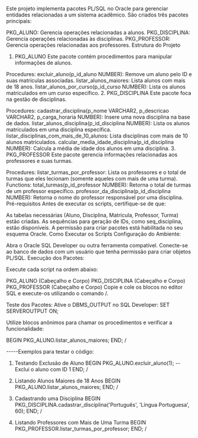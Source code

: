 Este projeto implementa pacotes PL/SQL no Oracle para gerenciar entidades relacionadas a um sistema acadêmico. São criados três pacotes principais:

PKG_ALUNO: Gerencia operações relacionadas a alunos.
PKG_DISCIPLINA: Gerencia operações relacionadas às disciplinas.
PKG_PROFESSOR: Gerencia operações relacionadas aos professores.
Estrutura do Projeto
1. PKG_ALUNO
Este pacote contém procedimentos para manipular informações de alunos.

Procedures:
excluir_aluno(p_id_aluno NUMBER): Remove um aluno pelo ID e suas matrículas associadas.
listar_alunos_maiores: Lista alunos com mais de 18 anos.
listar_alunos_por_curso(p_id_curso NUMBER): Lista os alunos matriculados em um curso específico.
2. PKG_DISCIPLINA
Este pacote foca na gestão de disciplinas.

Procedures:
cadastrar_disciplina(p_nome VARCHAR2, p_descricao VARCHAR2, p_carga_horaria NUMBER): Insere uma nova disciplina na base de dados.
listar_alunos_disciplina(p_id_disciplina NUMBER): Lista os alunos matriculados em uma disciplina específica.
listar_disciplinas_com_mais_de_10_alunos: Lista disciplinas com mais de 10 alunos matriculados.
calcular_media_idade_disciplina(p_id_disciplina NUMBER): Calcula a média de idade dos alunos em uma disciplina.
3. PKG_PROFESSOR
Este pacote gerencia informações relacionadas aos professores e suas turmas.

Procedures:
listar_turmas_por_professor: Lista os professores e o total de turmas que eles lecionam (somente aqueles com mais de uma turma).
Functions:
total_turmas(p_id_professor NUMBER): Retorna o total de turmas de um professor específico.
professor_da_disciplina(p_id_disciplina NUMBER): Retorna o nome do professor responsável por uma disciplina.
Pré-requisitos
Antes de executar os scripts, certifique-se de que:

As tabelas necessárias (Aluno, Disciplina, Matricula, Professor, Turma) estão criadas.
As sequências para geração de IDs, como seq_disciplina, estão disponíveis.
A permissão para criar pacotes está habilitada no seu esquema Oracle.
Como Executar os Scripts
Configuração do Ambiente:

Abra o Oracle SQL Developer ou outra ferramenta compatível.
Conecte-se ao banco de dados com um usuário que tenha permissão para criar objetos PL/SQL.
Execução dos Pacotes:

Execute cada script na ordem abaixo:

PKG_ALUNO (Cabeçalho e Corpo)
PKG_DISCIPLINA (Cabeçalho e Corpo)
PKG_PROFESSOR (Cabeçalho e Corpo)
Copie e cole os blocos no editor SQL e execute-os utilizando o comando /.

Teste dos Pacotes:
Ative o DBMS_OUTPUT no SQL Developer:
SET SERVEROUTPUT ON;

Utilize blocos anônimos para chamar os procedimentos e verificar a funcionalidade:

BEGIN
    PKG_ALUNO.listar_alunos_maiores;
END;
/


-----Exemplos para testar o código:


1. Testando Exclusão de Aluno
BEGIN
    PKG_ALUNO.excluir_aluno(1); -- Exclui o aluno com ID 1
END;
/

2. Listando Alunos Maiores de 18 Anos
BEGIN
    PKG_ALUNO.listar_alunos_maiores;
END;
/

3. Cadastrando uma Disciplina
BEGIN
    PKG_DISCIPLINA.cadastrar_disciplina('Português', 'Língua Portuguesa', 60);
END;
/

4. Listando Professores com Mais de Uma Turma
BEGIN
    PKG_PROFESSOR.listar_turmas_por_professor;
END;
/
